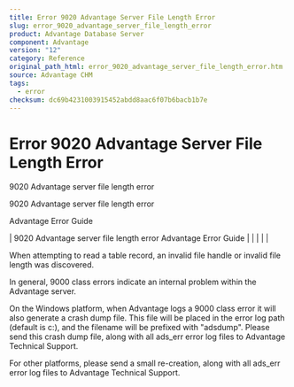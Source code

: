 ```yaml
---
title: Error 9020 Advantage Server File Length Error
slug: error_9020_advantage_server_file_length_error
product: Advantage Database Server
component: Advantage
version: "12"
category: Reference
original_path_html: error_9020_advantage_server_file_length_error.htm
source: Advantage CHM
tags:
  - error
checksum: dc69b4231003915452abdd8aac6f07b6bacb1b7e
---
```


# Error 9020 Advantage Server File Length Error

9020 Advantage server file length error

9020 Advantage server file length error

Advantage Error Guide

| 9020 Advantage server file length error  Advantage Error Guide |  |  |  |  |

When attempting to read a table record, an invalid file handle or invalid file length was discovered.

In general, 9000 class errors indicate an internal problem within the Advantage server.

On the Windows platform, when Advantage logs a 9000 class error it will also generate a crash dump file. This file will be placed in the error log path (default is c:\), and the filename will be prefixed with "adsdump". Please send this crash dump file, along with all ads\_err error log files to Advantage Technical Support.

For other platforms, please send a small re-creation, along with all ads\_err error log files to Advantage Technical Support.
